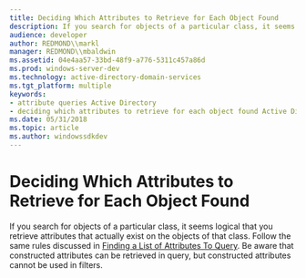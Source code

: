 ```yaml
---
title: Deciding Which Attributes to Retrieve for Each Object Found
description: If you search for objects of a particular class, it seems logical that you retrieve attributes that actually exist on the objects of that class.
audience: developer
author: REDMOND\\markl
manager: REDMOND\\mbaldwin
ms.assetid: 04e4aa57-33bd-48f9-a776-5311c457a86d
ms.prod: windows-server-dev
ms.technology: active-directory-domain-services
ms.tgt_platform: multiple
keywords:
- attribute queries Active Directory
- deciding which attributes to retrieve for each object found Active Directory
ms.date: 05/31/2018
ms.topic: article
ms.author: windowssdkdev
---
```


# Deciding Which Attributes to Retrieve for Each Object Found

If you search for objects of a particular class, it seems logical that you retrieve attributes that actually exist on the objects of that class. Follow the same rules discussed in [Finding a List of Attributes To Query](finding-a-list-of-attributes-to-query.md). Be aware that constructed attributes can be retrieved in query, but constructed attributes cannot be used in filters.

 

 





